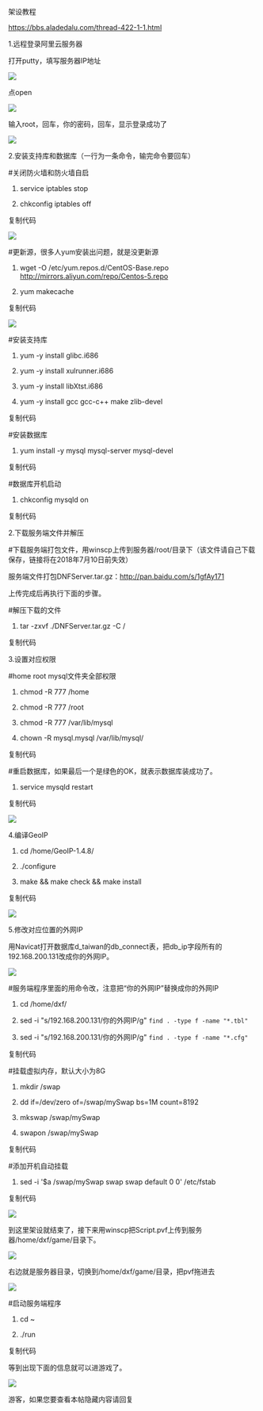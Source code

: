 架设教程

https://bbs.aladedalu.com/thread-422-1-1.html



1.远程登录阿里云服务器

打开putty，填写服务器IP地址



![](assets/DNF单机%20私服_image_0.png)





点open



![](assets/DNF单机%20私服_image_1.png)





输入root，回车，你的密码，回车，显示登录成功了



![](assets/DNF单机%20私服_image_2.png)







2.安装支持库和数据库（一行为一条命令，输完命令要回车）

#关闭防火墙和防火墙自启

1. service iptables stop

1. chkconfig iptables off

复制代码







![](assets/DNF单机%20私服_image_3.png)



#更新源，很多人yum安装出问题，就是没更新源

1. wget -O /etc/yum.repos.d/CentOS-Base.repo http://mirrors.aliyun.com/repo/Centos-5.repo

1. yum makecache

复制代码



![](assets/DNF单机%20私服_image_4.png)





#安装支持库

1. yum -y install glibc.i686

1. yum -y install xulrunner.i686

1. yum -y install libXtst.i686

1. yum -y install gcc gcc-c++ make zlib-devel

复制代码





#安装数据库

1. yum install -y mysql mysql-server mysql-devel

复制代码



#数据库开机启动

1. chkconfig mysqld on

复制代码



2.下载服务端文件并解压

#下载服务端打包文件，用winscp上传到服务器/root/目录下（该文件请自己下载保存，链接将在2018年7月10日前失效）

服务端文件打包DNFServer.tar.gz：http://pan.baidu.com/s/1gfAy171

上传完成后再执行下面的步骤。



#解压下载的文件

1. tar -zxvf ./DNFServer.tar.gz -C /

复制代码



3.设置对应权限

#home root mysql文件夹全部权限

1. chmod -R 777 /home

1. chmod -R 777 /root

1. chmod -R 777 /var/lib/mysql

1. chown -R mysql.mysql /var/lib/mysql/

复制代码





#重启数据库，如果最后一个是绿色的OK，就表示数据库装成功了。

1. service mysqld restart

复制代码



![](assets/DNF单机%20私服_image_5.png)





4.编译GeoIP

1. cd /home/GeoIP-1.4.8/

1. ./configure

1. make && make check && make install

复制代码





![](assets/DNF单机%20私服_image_6.png)





5.修改对应位置的外网IP

用Navicat打开数据库d_taiwan的db_connect表，把db_ip字段所有的192.168.200.131改成你的外网IP。



![](assets/DNF单机%20私服_image_7.png)





#服务端程序里面的用命令改，注意把“你的外网IP”替换成你的外网IP

1. cd /home/dxf/

1. sed -i "s/192.168.200.131/你的外网IP/g" `find . -type f -name "*.tbl"`

1. sed -i "s/192.168.200.131/你的外网IP/g" `find . -type f -name "*.cfg"`

复制代码





#挂载虚拟内存，默认大小为8G

1. mkdir /swap

1. dd if=/dev/zero of=/swap/mySwap bs=1M count=8192

1. mkswap /swap/mySwap

1. swapon /swap/mySwap

复制代码





#添加开机自动挂载

1. sed -i '$a /swap/mySwap swap swap default 0 0' /etc/fstab

复制代码



![](assets/DNF单机%20私服_image_8.png)





到这里架设就结束了，接下来用winscp把Script.pvf上传到服务器/home/dxf/game/目录下。

![](assets/DNF单机%20私服_image_9.png)





右边就是服务器目录，切换到/home/dxf/game/目录，把pvf拖进去

![](assets/DNF单机%20私服_image_10.png)





#启动服务端程序

1. cd ~

1. ./run

复制代码





等到出现下面的信息就可以进游戏了。



![](assets/DNF单机%20私服_image_11.png)



游客，如果您要查看本帖隐藏内容请回复